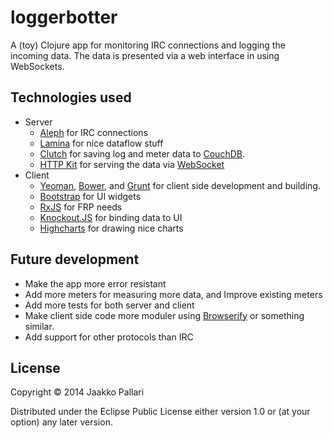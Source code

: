 # loggerbotter

A (toy) Clojure app for monitoring IRC connections and logging the incoming
data. The data is presented via a web interface in using WebSockets.

## Technologies used

* Server
    * [Aleph][] for IRC connections
    * [Lamina][] for nice dataflow stuff
    * [Clutch][] for saving log and meter data to [CouchDB][].
    * [HTTP Kit][] for serving the data via [WebSocket][]
* Client
    * [Yeoman][], [Bower][], and [Grunt][] for client side
    development and building.
    * [Bootstrap][] for UI widgets
    * [RxJS][] for FRP needs
    * [Knockout.JS][] for binding data to UI
    * [Highcharts][] for drawing nice charts

## Future development

* Make the app more error resistant
* Add more meters for measuring more data, and Improve existing meters
* Add more tests for both server and client
* Make client side code more moduler using [Browserify][] or something similar.
* Add support for other protocols than IRC

## License

Copyright © 2014 Jaakko Pallari

Distributed under the Eclipse Public License either version 1.0 or (at
your option) any later version.

[aleph]: https://github.com/ztellman/aleph
[lamina]: https://github.com/ztellman/lamina
[clutch]: https://github.com/clojure-clutch/clutch
[couchdb]: https://couchdb.apache.org/
[http kit]: http://http-kit.org/
[websocket]: https://en.wikipedia.org/wiki/WebSocket
[yeoman]: http://yeoman.io/
[bower]: http://bower.io/
[grunt]: http://gruntjs.com/
[bootstrap]: http://getbootstrap.com/
[rxjs]: https://reactive-extensions.github.io/RxJS/
[knockout.js]: http://knockoutjs.com/
[highcharts]: http://www.highcharts.com/
[browserify]: http://browserify.org/
